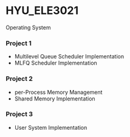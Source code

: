 # HYU_ELE3021
Operating System

### Project 1
- Multilevel Queue Scheduler Implementation
- MLFQ Scheduler Implementation

### Project 2
- per-Process Memory Management
- Shared Memory Implementation

### Project 3
- User System Implementation
